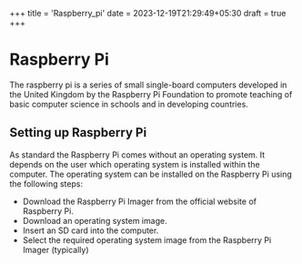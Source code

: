 +++
title = 'Raspberry_pi'
date = 2023-12-19T21:29:49+05:30
draft = true
+++

# Raspberry Pi
The raspberry pi is a series of small single-board computers developed in the United Kingdom by the Raspberry Pi Foundation to promote teaching of basic computer science in schools and in developing countries.

## Setting up Raspberry Pi
As standard the Raspberry Pi comes without an operating system. It depends on the user which operating system is installed within the computer. The operating system can be installed on the Raspberry Pi using the following steps:
- Download the Raspberry Pi Imager from the official website of Raspberry Pi.
- Download an operating system image.
- Insert an SD card into the computer.
- Select the required operating system image from the Raspberry Pi Imager (typically)